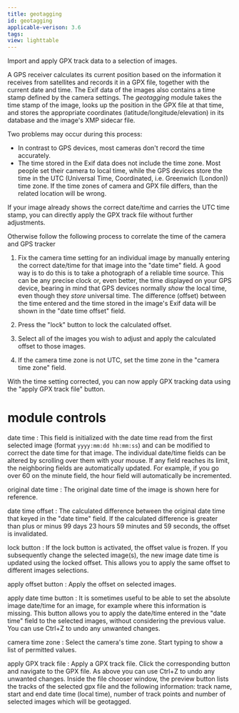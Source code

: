 ```yaml
---
title: geotagging
id: geotagging
applicable-verison: 3.6
tags:
view: lighttable
---
```


Import and apply GPX track data to a selection of images.

A GPS receiver calculates its current position based on the information it receives from satellites and records it in a GPX file, together with the current date and time. The Exif data of the images also contains a time stamp defined by the camera settings. The _geotagging_ module takes the time stamp of the image, looks up the position in the GPX file at that time, and stores the appropriate coordinates (latitude/longitude/elevation) in its database and the image's XMP sidecar file.

Two problems may occur during this process:
- In contrast to GPS devices, most cameras don't record the time accurately.
- The time stored in the Exif data does not include the time zone. Most people set their camera to local time, while the GPS devices store the time in the UTC (Universal Time, Coordinated, i.e. Greenwich (London)) time zone. If the time zones of camera and GPX file differs, than the related location will be wrong.

If your image already shows the correct date/time and carries the UTC time stamp, you can directly apply the GPX track file without further adjustments.

Otherwise follow the following process to correlate the time of the camera and GPS tracker

1. Fix the camera time setting for an individual image by manually entering the correct date/time for that image into the "date time" field. A good way is to do this is to take a photograph of a reliable time source. This can be any precise clock or, even better, the time displayed on your GPS device, bearing in mind that GPS devices normally _show_ the local time, even though they _store_ universal time. The difference (offset) between the time entered and the time stored in the image's Exif data will be shown in the "date time offset" field.

2. Press the "lock" button to lock the calculated offset.

3. Select all of the images you wish to adjust and apply the calculated offset to those images.

4. If the camera time zone is not UTC, set the time zone in the "camera time zone" field.

With the time setting corrected, you can now apply GPX tracking data using the "apply GPX track file" button.

# module controls

date time
: This field is initialized with the date time read from the first selected image (format `yyyy:mm:dd hh:mm:ss`) and can be modified to correct the date time for that image. The individual date/time fields can be altered by scrolling over them with your mouse. If any field reaches its limit, the neighboring fields are automatically updated. For example, if you go over 60 on the minute field, the hour field will automatically be incremented.

original date time
: The original date time of the image is shown here for reference.

date time offset
: The calculated difference between the original date time that keyed in the "date time" field. If the calculated difference is greater than plus or minus 99 days 23 hours 59 minutes and 59 seconds, the offset is invalidated.

lock button
: If the lock button is activated, the offset value is frozen. If you subsequently change the selected image(s), the new image date time is updated using the locked offset. This allows you to apply the same offset to different images selections.

apply offset button
: Apply the offset on selected images.

apply date time button
: It is sometimes useful to be able to set the absolute image date/time for an image, for example where this information is missing. This button allows you to apply the date/time entered in the "date time" field to the selected images, without considering the previous value. You can use Ctrl+Z to undo any unwanted changes.

camera time zone
: Select the camera's time zone. Start typing to show a list of permitted values.

apply GPX track file
: Apply a GPX track file. Click the corresponding button and navigate to the GPX file. As above you can use Ctrl+Z to undo any unwanted changes. Inside the file chooser window, the preview button lists the tracks of the selected gpx file and the following information: track name, start and end date time (local time), number of track points and number of selected images which will be geotagged.
